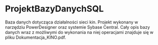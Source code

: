 # ProjektBazyDanychSQL
Baza danych dotycząca działalności sieci kin. Projekt wykonany w narzędziu PowerDesigner oraz systemie Sybase Central. Cały opis bazy danych wraz z możliwymi do wykonania na niej operacjami znajduje się w pliku Dokumentacja_KINO.pdf.
